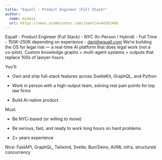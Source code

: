 ```yaml
---
title: "Equall : Product Engineer (Full Stack)"
author:
  name: mjdesa
  url: https://news.ycombinator.com/item?id=44162448
---
```


<JobNavigation />

Equall - Product Engineer (Full Stack) - NYC (In-Person &#x2F; Hybrid) - Full Time - $150K–$250K depending on experience - dani@equall.com
We’re building the OS for legal risk — a real-time AI platform that does legal work (not a co-pilot). Custom knowledge graphs + multi-agent systems = outputs that replace 100s of lawyer-hours.

You’ll:

- Own and ship full-stack features across SvelteKit, GraphQL, and Python

- Work in person with a high-output team, solving real pain points for top law firms

- Build AI-native product.

Must:

- Be NYC-based (or willing to move)

- Be serious, fast, and ready to work long hours on hard problems

- 2+ years experience

Nice: FastAPI, GraphQL, Tailwind, Svelte, Bun&#x2F;Deno, AI&#x2F;ML infra, structured concurrency
<JobApplication />

